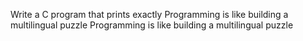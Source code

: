 Write a C program that prints exactly Programming is like building a multilingual puzzle Programming is like building a multilingual puzzle
